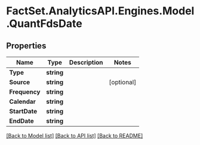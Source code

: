 # FactSet.AnalyticsAPI.Engines.Model.QuantFdsDate

## Properties

Name | Type | Description | Notes
------------ | ------------- | ------------- | -------------
**Type** | **string** |  | 
**Source** | **string** |  | [optional] 
**Frequency** | **string** |  | 
**Calendar** | **string** |  | 
**StartDate** | **string** |  | 
**EndDate** | **string** |  | 

[[Back to Model list]](../README.md#documentation-for-models) [[Back to API list]](../README.md#documentation-for-api-endpoints) [[Back to README]](../README.md)

